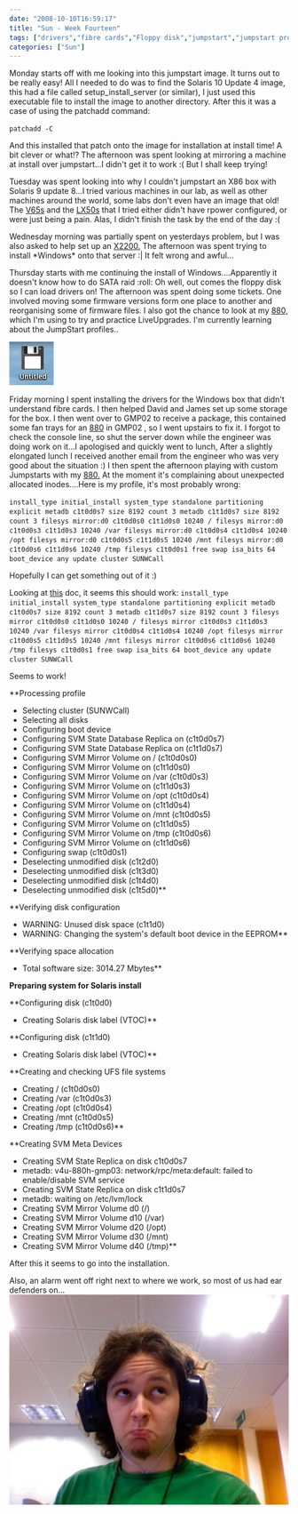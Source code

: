 ```yaml
---
date: "2008-10-10T16:59:17"
title: "Sun - Week Fourteen"
tags: ["drivers","fibre cards","Floppy disk","jumpstart","jumpstart profile","LX50","mirror","multiple mirrors over jumpstart","patchadd","Solaris 9","V65s","windows"]
categories: ["Sun"]
---
```


Monday starts off with me looking into this jumpstart image. It turns out to be really easy! All I needed to do was to find the Solaris 10 Update 4 image, this had a file called setup\_install\_server (or similar), I just used this executable file to install the image to another directory. After this it was a case of using the patchadd command:

`patchadd -C  `

And this installed that patch onto the image for installation at install time! A bit clever or what!?
The afternoon was spent looking at mirroring a machine at install over jumpstart...I didn't get it to work :( But I shall keep trying!

Tuesday was spent looking into why I couldn't jumpstart an X86 box with Solaris 9 update 8...I tried various machines in our lab, as well as other machines around the world, some labs don't even have an image that old!
The [V65s][1] and the [LX50s][2] that I tried either didn't have rpower configured, or were just being a pain. Alas, I didn't finish the task by the end of the day :(

Wednesday morning was partially spent on yesterdays problem, but I was also asked to help set up an [X2200.][3]
The afternoon was spent trying to install \*Windows\* onto that server :| It felt wrong and awful...

Thursday starts with me continuing the install of Windows....Apparently it doesn't know how to do SATA raid :roll: Oh well, out comes the floppy disk so I can load drivers on!
The afternoon was spent doing some tickets. One involved moving some firmware versions form one place to another and reorganising some of firmware files. I also got the chance to look at my [880,][4] which I'm using to try and practice LiveUpgrades. I'm currently learning about the JumpStart profiles..

![alt text](Picture1-1.png "Floppy!")

Friday morning I spent installing the drivers for the Windows box that didn't understand fibre cards. I then helped David and James set up some storage for the box.
I then went over to GMP02 to receive a package, this contained some fan trays for an [880][6] in GMP02 , so I went upstairs to fix it. I forgot to check the console line, so shut the server down while the engineer was doing work on it...I apologised and quickly went to lunch,
After a slightly elongated lunch I received another email from the engineer who was very good about the situation :)
I then spent the afternoon playing with custom Jumpstarts with my [880\.][7] At the moment it's complaining about unexpected allocated inodes....Here is my profile, it's most probably wrong:

`install_type initial_install
system_type standalone
partitioning explicit
metadb c1t0d0s7 size 8192 count 3
metadb c1t1d0s7 size 8192 count 3
filesys mirror:d0 c1t0d0s0 c1t1d0s0 10240 /
filesys mirror:d0 c1t0d0s3 c1t1d0s3 10240 /var
filesys mirror:d0 c1t0d0s4 c1t1d0s4 10240 /opt
filesys mirror:d0 c1t0d0s5 c1t1d0s5 10240 /mnt
filesys mirror:d0 c1t0d0s6 c1t1d0s6 10240 /tmp
filesys c1t0d0s1 free swap
isa_bits 64
boot_device any update
cluster SUNWCall`

Hopefully I can get something out of it :)

Looking at [this][8] doc, it seems this should work:
`install_type initial_install
system_type standalone
partitioning explicit
metadb c1t0d0s7 size 8192 count 3
metadb c1t1d0s7 size 8192 count 3
filesys mirror c1t0d0s0 c1t1d0s0 10240 /
filesys mirror c1t0d0s3 c1t1d0s3 10240 /var
filesys mirror c1t0d0s4 c1t1d0s4 10240 /opt
filesys mirror c1t0d0s5 c1t1d0s5 10240 /mnt
filesys mirror c1t0d0s6 c1t1d0s6 10240 /tmp
filesys c1t0d0s1 free swap
isa_bits 64
boot_device any update
cluster SUNWCall`

Seems to work!

**Processing profile
- Selecting cluster (SUNWCall)
- Selecting all disks
- Configuring boot device
- Configuring SVM State Database Replica on (c1t0d0s7)
- Configuring SVM State Database Replica on (c1t1d0s7)
- Configuring SVM Mirror Volume on / (c1t0d0s0)
- Configuring SVM Mirror Volume on (c1t1d0s0)
- Configuring SVM Mirror Volume on /var (c1t0d0s3)
- Configuring SVM Mirror Volume on (c1t1d0s3)
- Configuring SVM Mirror Volume on /opt (c1t0d0s4)
- Configuring SVM Mirror Volume on (c1t1d0s4)
- Configuring SVM Mirror Volume on /mnt (c1t0d0s5)
- Configuring SVM Mirror Volume on (c1t1d0s5)
- Configuring SVM Mirror Volume on /tmp (c1t0d0s6)
- Configuring SVM Mirror Volume on (c1t1d0s6)
- Configuring swap (c1t0d0s1)
- Deselecting unmodified disk (c1t2d0)
- Deselecting unmodified disk (c1t3d0)
- Deselecting unmodified disk (c1t4d0)
- Deselecting unmodified disk (c1t5d0)**

**Verifying disk configuration
- WARNING: Unused disk space (c1t1d0)
- WARNING: Changing the system's default boot device in the EEPROM**

**Verifying space allocation
- Total software size: 3014.27 Mbytes**

**Preparing system for Solaris install**

**Configuring disk (c1t0d0)
- Creating Solaris disk label (VTOC)**

**Configuring disk (c1t1d0)
- Creating Solaris disk label (VTOC)**

**Creating and checking UFS file systems
- Creating / (c1t0d0s0)
- Creating /var (c1t0d0s3)
- Creating /opt (c1t0d0s4)
- Creating /mnt (c1t0d0s5)
- Creating /tmp (c1t0d0s6)**

**Creating SVM Meta Devices
- Creating SVM State Replica on disk c1t0d0s7
- metadb: v4u-880h-gmp03: network/rpc/meta:default: failed to enable/disable SVM service
- Creating SVM State Replica on disk c1t1d0s7
- metadb: waiting on /etc/lvm/lock
- Creating SVM Mirror Volume d0 (/)
- Creating SVM Mirror Volume d10 (/var)
- Creating SVM Mirror Volume d20 (/opt)
- Creating SVM Mirror Volume d30 (/mnt)
- Creating SVM Mirror Volume d40 (/tmp)**

After this it seems to go into the installation.

Also, an alarm went off right next to where we work, so most of us had ear defenders on...
![alt text](Photo8.jpg "Ben with ear defenders")

  [1]: http://www.sun.com/servers/entry/v65x/
  [2]: http://www.sun.com/servers/entry/lx50/
  [3]: http://www.sun.com/servers/x64/x2200/
  [4]: http://www.sun.com/servers/midrange/v880/
  [6]: http://www.sun.com/servers/midrange/v880/
  [7]: http://www.sun.com/servers/midrange/v880/
  [8]: http://docs.sun.com/app/docs/doc/819-6397/6n8dpr9c0?a=view
